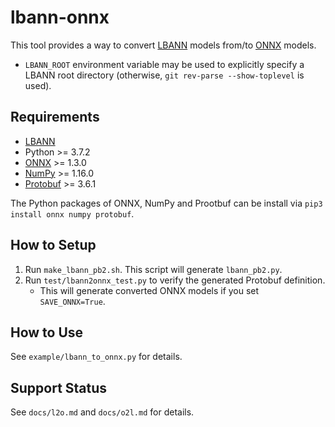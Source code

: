 # lbann-onnx
This tool provides a way to convert [LBANN](https://github.com/LLNL/lbann) models from/to [ONNX](https://github.com/onnx/onnx) models.
* `LBANN_ROOT` environment variable may be used to explicitly specify a LBANN root directory (otherwise, `git rev-parse --show-toplevel` is used).

## Requirements
* [LBANN](https://github.com/LLNL/lbann)
* Python >= 3.7.2
* [ONNX](https://github.com/onnx/onnx) >= 1.3.0
* [NumPy](http://www.numpy.org/) >= 1.16.0
* [Protobuf]() >= 3.6.1

The Python packages of ONNX, NumPy and Prootbuf can be install via `pip3 install onnx numpy protobuf`.

## How to Setup
1. Run `make_lbann_pb2.sh`. This script will generate `lbann_pb2.py`.
2. Run `test/lbann2onnx_test.py` to verify the generated Protobuf definition.
   * This will generate converted ONNX models if you set `SAVE_ONNX=True`.

## How to Use
See `example/lbann_to_onnx.py` for details.

## Support Status
See `docs/l2o.md` and `docs/o2l.md` for details.
